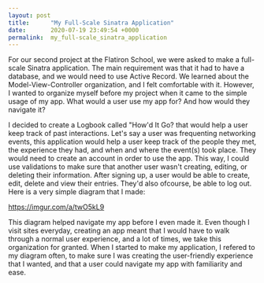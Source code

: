 ```yaml
---
layout: post
title:      "My Full-Scale Sinatra Application"
date:       2020-07-19 23:49:54 +0000
permalink:  my_full-scale_sinatra_application
---
```



For our second project at the Flatiron School, we were asked to make a full-scale Sinatra application. The main requirement was that it had to have a database, and we would need to use Active Record. We learned about the Model-View-Controller organization, and I felt comfortable with it. However, I wanted to organize myself before my project when it came to the simple usage of my app. What would a user use my app for? And how would they navigate it?

I decided to create a Logbook called "How'd It Go? that would help a user keep track of past interactions. Let's say a user was frequenting networking events, this application would help a user keep track of the people they met, the experience they had, and when and where the event(s) took place. They would need to create an account in order to use the app. This way, I could use validations to make sure that another user wasn't creating, editing, or deleting their information. After signing up, a user would be able to create, edit, delete and view their entries. They'd also ofcourse, be able to log out. Here is a very simple diagram that I made:

https://imgur.com/a/twO5kL9

This diagram helped navigate my app before I even made it. Even though I visit sites everyday, creating an app meant that I would have to walk through a normal user experience, and a lot of times, we take this organization for granted. When I started to make my application, I refered to my diagram often, to make sure I was creating the user-friendly experience that I wanted, and that a user could navigate my app with familiarity and ease.

